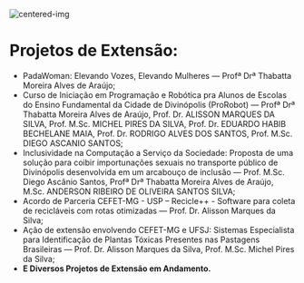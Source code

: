 <div class="cabecalho-conteudo-container">
<div class="cabecalho">

<!-- _class: transparent -->
![centered-img](https://i.imgur.com/QIP7K61.png)

</div>
<div class="conteudo">

<!-- _class: lead -->
# Projetos de Extensão:

- PadaWoman: Elevando Vozes, Elevando Mulheres — Profª Drª Thabatta Moreira Alves de Araújo;
- Curso de Iniciação em Programação e Robótica pra Alunos de Escolas do Ensino Fundamental da Cidade de Divinópolis (ProRobot) — Profª Drª Thabatta Moreira Alves de Araújo, Prof. Dr. ALISSON MARQUES DA SILVA, Prof. M.Sc. MICHEL PIRES DA SILVA, Prof. Dr. EDUARDO HABIB BECHELANE MAIA, Prof. Dr. RODRIGO ALVES DOS SANTOS, Prof. M.Sc. DIEGO ASCANIO SANTOS;
- Inclusividade na Computação a Serviço da Sociedade: Proposta de uma solução para coibir importunações sexuais no transporte público de Divinópolis desenvolvida em um arcabouço de inclusão — Prof. M.Sc. Diego Ascânio Santos, Profª Drª Thabatta Moreira Alves de Araújo, M.Sc. ANDERSON RIBEIRO DE OLIVEIRA SANTOS SILVA;
- Acordo de Parceria CEFET-MG - USP – Recicle++ - Software para coleta de recicláveis com rotas otimizadas — Prof. Dr. Alisson Marques da Silva;
- Ação de extensão envolvendo CEFET-MG e UFSJ: Sistemas Especialista para Identificação de Plantas Tóxicas Presentes nas Pastagens Brasileiras — Prof. Dr. Alisson Marques da Silva, Prof. M.Sc. Michel Pires da Silva;
- **E Diversos Projetos de Extensão em Andamento.**

</div>
</div>
